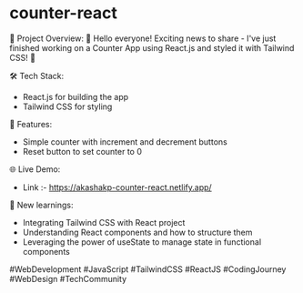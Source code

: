 # counter-react

🔗 Project Overview:
🎉 Hello everyone! Exciting news to share - I've just finished working on a Counter App using React.js and styled it with Tailwind CSS! 🚀

🛠️ Tech Stack:
- React.js for building the app
- Tailwind CSS for styling

🌟 Features:
- Simple counter with increment and decrement buttons
- Reset button to set counter to 0

🌐 Live Demo:
- Link :- https://akashakp-counter-react.netlify.app/

🙌 New learnings:
- Integrating Tailwind CSS with React project
- Understanding React components and how to structure them
- Leveraging the power of useState to manage state in functional components

#WebDevelopment #JavaScript #TailwindCSS #ReactJS #CodingJourney #WebDesign #TechCommunity
